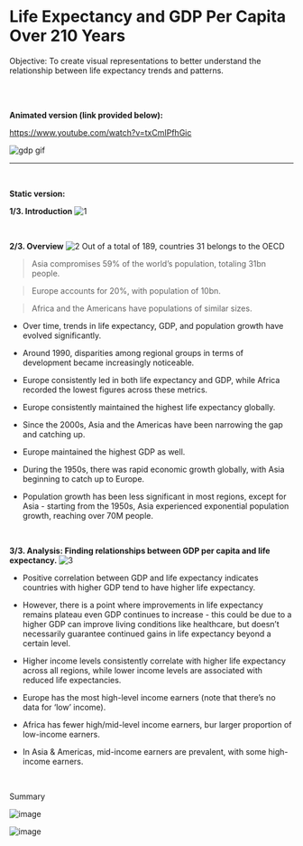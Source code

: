 # Life Expectancy and GDP Per Capita Over 210 Years

Objective: To create visual representations to better understand the relationship between life expectancy trends and patterns.

<br><br>

**Animated version (link provided below):**

https://www.youtube.com/watch?v=txCmIPfhGic

![gdp gif](https://github.com/user-attachments/assets/6485f8a2-0d80-4e72-a486-88adc64a6d1b)

---

<br>

**Static version:**

**1/3. Introduction**
![1](https://github.com/user-attachments/assets/77e2dae9-7fd3-4b0e-9449-cb14ce50f8cf)

<br>

**2/3. Overview**
![2](https://github.com/user-attachments/assets/30fcbfed-3885-4d68-a938-fbc625b9d8d8)
Out of a total of 189, countries 31 belongs to the OECD
> Asia compromises 59% of the world’s population, totaling 31bn people.
    
> Europe accounts for 20%, with population of 10bn.
    
> Africa and the Americans have populations of similar sizes.

- Over time, trends in life expectancy, GDP, and population growth have evolved significantly.

- Around 1990, disparities among regional groups in terms of development became increasingly noticeable. 

- Europe consistently led in both life expectancy and GDP, while Africa recorded the lowest figures across these metrics.

- Europe consistently maintained the highest life expectancy globally.

- Since the 2000s, Asia and the Americas have been narrowing the gap and catching up.

- Europe maintained the highest GDP as well.

- During the 1950s, there was rapid economic growth globally, with Asia beginning to catch up to Europe.

- Population growth has been less significant in most regions, except for Asia - starting from the 1950s, Asia experienced exponential population growth, reaching over 70M people.

<br>

**3/3. Analysis: Finding relationships between GDP per capita and life expectancy.**
![3](https://github.com/user-attachments/assets/d5e9b9c6-6655-49e6-bb6d-e39bbfab283e)

- Positive correlation between GDP and life expectancy indicates countries with higher GDP tend to have higher life expectancy.

- However, there is a point where improvements in life expectancy remains plateau even GDP continues to increase - this could be due to a higher GDP can improve living conditions like healthcare, but doesn’t necessarily guarantee continued gains in life expectancy beyond a certain level.

- Higher income levels consistently correlate with higher life expectancy across all regions, while lower income levels are associated with reduced life expectancies.

- Europe has the most high-level income earners (note that there’s no data for ‘low’ income).

- Africa has fewer high/mid-level income earners, bur larger proportion of low-income earners.

- In Asia & Americas, mid-income earners are prevalent, with some high-income earners.

<br>

Summary

![image](https://github.com/user-attachments/assets/bb28535e-c105-494c-866e-c3c380b0eebf)

![image](https://github.com/user-attachments/assets/d5b4cc2d-41ea-4078-bef1-189d032cb6a5)

